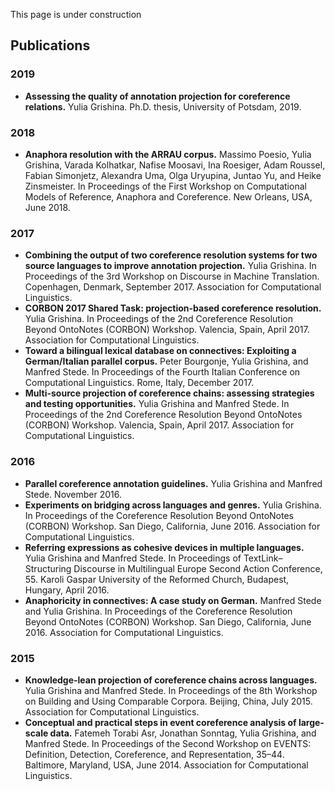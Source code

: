 This page is under construction

## Publications

### 2019

* **Assessing the quality of annotation projection for coreference relations.** 
Yulia Grishina.
Ph.D. thesis, University of Potsdam, 2019.

### 2018

* **Anaphora resolution with the ARRAU corpus.** 
Massimo Poesio, Yulia Grishina, Varada Kolhatkar, Nafise Moosavi, Ina Roesiger, Adam Roussel, Fabian Simonjetz, Alexandra Uma, Olga Uryupina, Juntao Yu, and Heike Zinsmeister. In Proceedings of the First Workshop on Computational Models of Reference, Anaphora and Coreference. New Orleans, USA, June 2018.

### 2017

* **Combining the output of two coreference resolution systems for two source languages to improve annotation projection.**
Yulia Grishina. In Proceedings of the 3rd Workshop on Discourse in Machine Translation. Copenhagen, Denmark, September 2017. Association for Computational Linguistics.
* **CORBON 2017 Shared Task: projection-based coreference resolution.**
Yulia Grishina. In Proceedings of the 2nd Coreference Resolution Beyond OntoNotes (CORBON) Workshop. Valencia, Spain, April 2017. Association for Computational Linguistics.
* **Toward a bilingual lexical database on connectives: Exploiting a German/Italian parallel corpus.**
Peter Bourgonje, Yulia Grishina, and Manfred Stede. In Proceedings of the Fourth Italian Conference on Computational Linguistics. Rome, Italy, December 2017.
* **Multi-source projection of coreference chains: assessing strategies and testing opportunities.**
Yulia Grishina and Manfred Stede.
In Proceedings of the 2nd Coreference Resolution Beyond OntoNotes (CORBON) Workshop. Valencia, Spain, April 2017. Association for Computational Linguistics.

### 2016

* **Parallel coreference annotation guidelines.**
Yulia Grishina and Manfred Stede. November 2016. 
* **Experiments on bridging across languages and genres.**
Yulia Grishina. In Proceedings of the Coreference Resolution Beyond OntoNotes (CORBON) Workshop. San Diego, California, June 2016. Association for Computational Linguistics.
* **Referring expressions as cohesive devices in multiple languages.**
Yulia Grishina and Manfred Stede. In Proceedings of TextLink–Structuring Discourse in Multilingual Europe Second Action Conference, 55. Karoli Gaspar University of the Reformed Church, Budapest, Hungary, April 2016.
* **Anaphoricity in connectives: A case study on German.**
Manfred Stede and Yulia Grishina. In Proceedings of the Coreference Resolution Beyond OntoNotes (CORBON) Workshop. San Diego, California, June 2016. Association for Computational Linguistics. 

### 2015

* **Knowledge-lean projection of coreference chains across languages.**
Yulia Grishina and Manfred Stede. In Proceedings of the 8th Workshop on Building and Using Comparable Corpora. Beijing, China, July 2015. Association for Computational Linguistics. 
* **Conceptual and practical steps in event coreference analysis of large-scale data.**
Fatemeh Torabi Asr, Jonathan Sonntag, Yulia Grishina, and Manfred Stede. In Proceedings of the Second Workshop on EVENTS: Definition, Detection, Coreference, and Representation, 35–44. Baltimore, Maryland, USA, June 2014. Association for Computational Linguistics.
